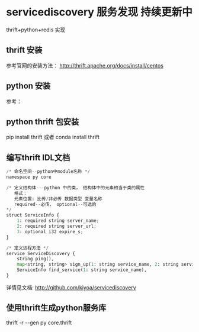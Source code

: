 # servicediscovery 服务发现 持续更新中
thrift+python+redis 实现

## thrift 安装

参考官网的安装方法： http://thrift.apache.org/docs/install/centos

## python 安装

参考：

## python thrift 包安装

pip install thrift 或者 conda install thrift

## 编写thrift IDL文档

```python
/* 命名空间--python中module名称 */
namespace py core

/* 定义结构体---python 中的类， 结构体中的元素相当于类的属性
   格式：
   元素位置: 比传/非必传 数据类型 变量名称
   required--必传， optional--可选的
*/
struct ServiceInfo {
    1: required string server_name;
    2: required string server_url;
    3: optional i32 expire_s;
}

/* 定义远程方法 */
service ServiceDiscovery {
    string ping(),
    map<string, string> sign_up(1: string service_name, 2: string service_url, 3: string expire_s),
    ServiceInfo find_service(1: string service_name),
}
```

详情见文档: http://github.com/kiyoa/servicediscovery

## 使用thrift生成python服务库

thrift -r --gen py core.thrift







